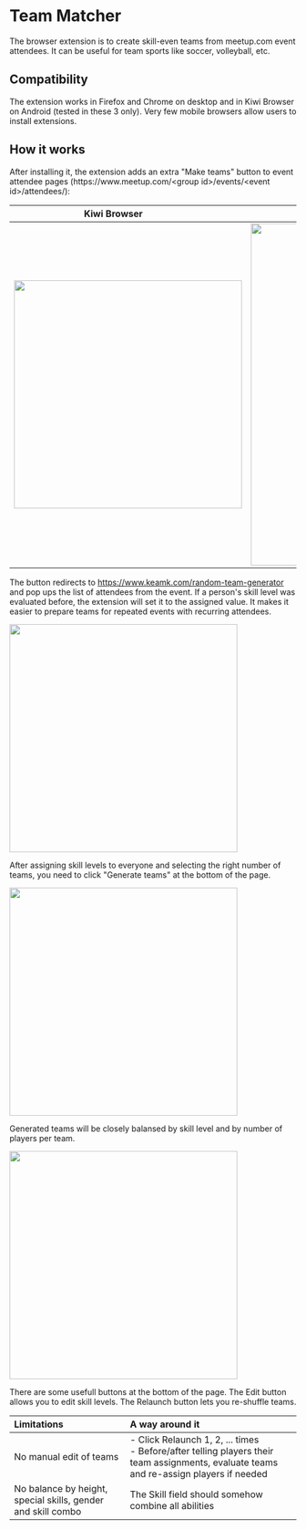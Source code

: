 # Team Matcher
The browser extension is to create skill-even teams from meetup.com event attendees. It can be useful for team sports like soccer, volleyball, etc.

## Compatibility
The extension works in Firefox and Chrome on desktop and in Kiwi Browser on Android (tested in these 3 only). Very few mobile browsers allow users to install extensions.

## How it works
After installing it, the extension adds an extra "Make teams" button to event attendee pages (htt<span></span>ps://w<span></span>ww.meetup.com/&lt;group id>/events/&lt;event id>/attendees/):

Kiwi Browser             |  Chrome on a desktop
:-----------------------:|:-------------------------:
<img src="https://user-images.githubusercontent.com/70592592/92333917-2615b800-f057-11ea-8b0d-b97b644df717.png" width="400"> | <img src="https://user-images.githubusercontent.com/61709855/92332588-0083b100-f04d-11ea-9eb6-a5de8cacd0bd.png" width="600">

The button redirects to https://www.keamk.com/random-team-generator and pop ups the list of attendees from the event. If a person's skill level was evaluated before, the extension will set it to the assigned value. It makes it easier to prepare teams for repeated events with recurring attendees.

<img src="https://user-images.githubusercontent.com/70592592/109427058-9d048b80-79be-11eb-891c-48e20f51ecea.png" width="400">

After assigning skill levels to everyone and selecting the right number of teams, you need to click "Generate teams" at the bottom of the page.

<img src="https://user-images.githubusercontent.com/70592592/109427059-9d048b80-79be-11eb-87e5-f71d54878727.png" width="400">

Generated teams will be closely balansed by skill level and by number of players per team.

<img src="https://user-images.githubusercontent.com/70592592/109427060-9d048b80-79be-11eb-858c-9c9040bb8f02.png" width="400">

There are some usefull buttons at the bottom of the page. The Edit button allows you to edit skill levels. The Relaunch button lets you re-shuffle teams.

Limitations | A way around it
:-----------------------|:-------------------------
No manual edit of teams | - Click Relaunch 1, 2, ... times <br> - Before/after telling players their team assignments, evaluate teams and re-assign players if needed 
No balance by height, special skills, gender and skill combo | The Skill field should somehow combine all abilities

